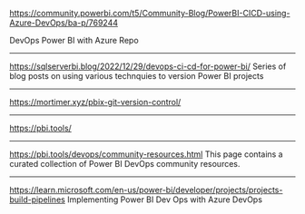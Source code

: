 https://community.powerbi.com/t5/Community-Blog/PowerBI-CICD-using-Azure-DevOps/ba-p/769244

DevOps Power BI with Azure Repo

---
https://sqlserverbi.blog/2022/12/29/devops-ci-cd-for-power-bi/
Series of blog posts on using various technquies to version Power BI projects

---
https://mortimer.xyz/pbix-git-version-control/

---
https://pbi.tools/

---
https://pbi.tools/devops/community-resources.html
This page contains a curated collection of Power BI DevOps community resources.

---
https://learn.microsoft.com/en-us/power-bi/developer/projects/projects-build-pipelines
Implementing Power BI Dev Ops with Azure DevOps